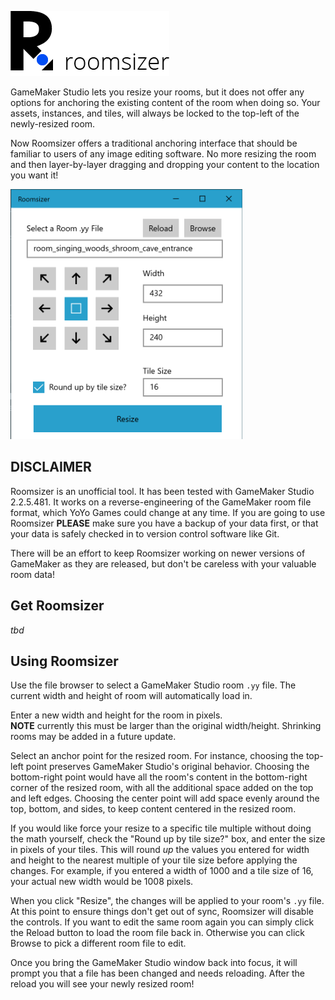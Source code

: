![Roomsizer](/brandmark.png)

GameMaker Studio lets you resize your rooms, but it does not offer any options for anchoring the existing content of the room when doing so. Your assets, instances, and tiles, will always be locked to the top-left of the newly-resized room. 

Now Roomsizer offers a traditional anchoring interface that should be familiar to users of any image editing software. No more resizing the room and then layer-by-layer dragging and dropping your content to the location you want it!

<img src="/screenshot.png" height="400" />

## DISCLAIMER

Roomsizer is an unofficial tool. It has been tested with GameMaker Studio 2.2.5.481. 
It works on a reverse-engineering of the GameMaker room file format, which YoYo Games could change at any time. 
If you are going to use Roomsizer **PLEASE** make sure you have a backup of your data first, or that your data is safely checked in to version control software like Git.

There will be an effort to keep Roomsizer working on newer versions of GameMaker as they are released, but don't be careless with your valuable room data!

## Get Roomsizer
*tbd*

## Using Roomsizer

Use the file browser to select a GameMaker Studio room `.yy` file. The current width and height of room will automatically load in.

Enter a new width and height for the room in pixels. \
**NOTE** currently this must be larger than the original width/height. Shrinking rooms may be added in a future update.

Select an anchor point for the resized room. For instance, choosing the top-left point preserves GameMaker Studio's original behavior. 
Choosing the bottom-right point would have all the room's content in the bottom-right corner of the resized room, with all the additional space added on the top and left edges. 
Choosing the center point will add space evenly around the top, bottom, and sides, to keep content centered in the resized room.

If you would like force your resize to a specific tile multiple without doing the math yourself, check the "Round up by tile size?" box, and enter the size in pixels of your tiles.
This will round *up* the values you entered for width and height to the nearest multiple of your tile size before applying the changes. For example, if you entered a width of 1000 and a tile size of 16, your actual new width would be 1008 pixels.

When you click "Resize", the changes will be applied to your room's `.yy` file. At this point to ensure things don't get out of sync, Roomsizer will disable the controls. If you want to edit the same room again you can simply click the Reload button to load the room file back in. Otherwise you can click Browse to pick a different room file to edit.

Once you bring the GameMaker Studio window back into focus, it will prompt you that a file has been changed and needs reloading. After the reload you will see your newly resized room!
